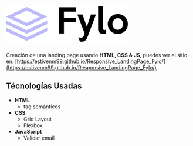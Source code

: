# ![logo fylo](./images/logo.svg)

Creación de una landing page usando **HTML, CSS & JS**, puedes ver el sitio en: [https://estivenm99.github.io/Responsive_LandingPage_Fylo/](https://estivenm99.github.io/Responsive_LandingPage_Fylo/)

## Técnologías Usadas

* **HTML**
  * tag semánticos
* **CSS**
  * Grid Layout
  * Flexbox
* **JavaScript**
  * Validar email
